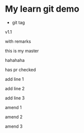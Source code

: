 # My learn git demo

- git tag

v1.1

with remarks

this is my master

hahahaha

has pr checked

add line 1

add line 2

add line 3

amend 1

amend 2

amend 3
